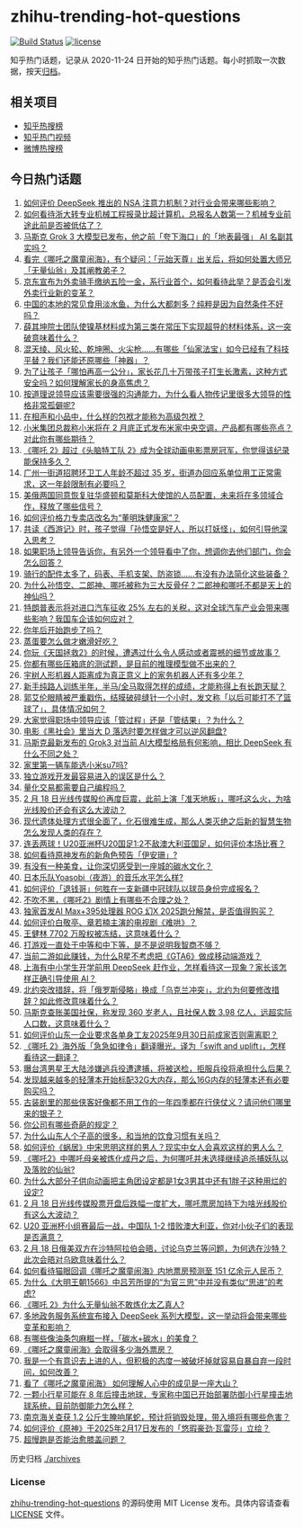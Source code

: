 # zhihu-trending-hot-questions

[![Build Status](https://github.com/justjavac/zhihu-trending-hot-questions/workflows/ci/badge.svg?branch=master)](https://github.com/justjavac/zhihu-trending-hot-questions/actions)
[![license](https://img.shields.io/github/license/justjavac/zhihu-trending-hot-questions)](https://github.com/justjavac/zhihu-trending-hot-questions/blob/master/LICENSE)

知乎热门话题，记录从 2020-11-24
日开始的知乎热门话题。每小时抓取一次数据，按天[归档](./archives)。

## 相关项目

- [知乎热搜榜](https://github.com/justjavac/zhihu-trending-top-search)
- [知乎热门视频](https://github.com/justjavac/zhihu-trending-hot-video)
- [微博热搜榜](https://github.com/justjavac/weibo-trending-hot-search)

## 今日热门话题

<!-- BEGIN -->
<!-- 最后更新时间 Wed Feb 19 2025 13:22:21 GMT+0800 (China Standard Time) -->

1. [如何评价 DeepSeek 推出的 NSA 注意力机制？对行业会带来哪些影响？](https://www.zhihu.com/question/12616022631)
1. [如何看待浙大转专业机械工程报录比超计算机，总报名人数第一？机械专业前途此前是否被低估了？](https://www.zhihu.com/question/12157136166)
1. [马斯克 Grok 3 大模型已发布，他之前「夸下海口」的「地表最强」 AI 名副其实吗？](https://www.zhihu.com/question/12592235100)
1. [看完《哪吒之魔童闹海》，有个疑问：「元始天尊」出关后，将如何处置大师兄「无量仙翁」及其阐教弟子？](https://www.zhihu.com/question/11201037664)
1. [京东宣布为外卖骑手缴纳五险一金，系行业首个，如何看待此举？是否会引发外卖行业新的变革？](https://www.zhihu.com/question/12681819715)
1. [中国的本地的常见食用淡水鱼，为什么大都刺多？纯粹是因为自然条件不好吗？](https://www.zhihu.com/question/544156933)
1. [薛其坤院士团队使镍基材料成为第三类在常压下实现超导的材料体系，这一突破意味着什么？](https://www.zhihu.com/question/12586281487)
1. [混天绫、风火轮、乾坤圈、火尖枪……有哪些「仙家法宝」如今已经有了科技平替？我们还能还原哪些「神器」？](https://www.zhihu.com/question/11807664948)
1. [为了让孩子「哪怕再高一公分」，家长花几十万带孩子打生长激素，这种方式安全吗？如何理解家长的身高焦虑？](https://www.zhihu.com/question/12093806238)
1. [按道理说领导应该需要很强的沟通能力，为什么看人物传记里很多大领导的性格非常孤僻呢?](https://www.zhihu.com/question/12187436584)
1. [在相声和小品中，什么样的包袱才能称为高级包袱？](https://www.zhihu.com/question/65594015)
1. [小米集团总裁称小米将在 2 月底正式发布米家中央空调，产品都有哪些亮点？对此你有哪些期待？](https://www.zhihu.com/question/12596344839)
1. [《哪吒 2》超过《头脑特工队 2》成为全球动画电影票房冠军，你觉得该纪录能保持多久？](https://www.zhihu.com/question/12624739748)
1. [广州一街道招聘环卫工人年龄不超过 35 岁，街道办回应系单位用工正常需求，这一年龄限制有必要吗？](https://www.zhihu.com/question/12669959138)
1. [美俄两国同意恢复驻华盛顿和莫斯科大使馆的人员配置，未来将在多领域合作，释放了哪些信号？](https://www.zhihu.com/question/12637972180)
1. [如何评价格力专卖店改名为“董明珠健康家”？](https://www.zhihu.com/question/12494263494)
1. [共读《西游记》时，孩子觉得「孙悟空是好人，所以打妖怪」，如何引导他深入思考？](https://www.zhihu.com/question/12491747116)
1. [如果职场上领导告诉你，有另外一个领导看中了你，想调你去他们部门，你会怎么回答？](https://www.zhihu.com/question/12533682207)
1. [骑行的配件太多了，码表、手机支架、防盗锁……有没有办法简化这些装备？](https://www.zhihu.com/question/12197539454)
1. [为什么孙悟空、二郎神、哪吒被称为三大反骨仔？二郎神和哪吒不都是天上的神仙吗？](https://www.zhihu.com/question/638480274)
1. [特朗普表示将对进口汽车征收 25% 左右的关税，这对全球汽车产业会带来哪些影响？我国车企该如何应对？](https://www.zhihu.com/question/12673325580)
1. [你年后开始跑步了吗？](https://www.zhihu.com/question/12321719854)
1. [蒸蛋要怎么做才嫩滑好吃？](https://www.zhihu.com/question/12180314226)
1. [你玩《天国拯救2》的时候，遭遇过什么令人感动或者震撼的细节或故事？](https://www.zhihu.com/question/11453431546)
1. [你都有哪些压箱底的测试题，是目前的推理模型做不出来的？](https://www.zhihu.com/question/11758906952)
1. [宇树人形机器人距离成为真正意义上的家务机器人还有多少年？](https://www.zhihu.com/question/11103790521)
1. [新手纯路人训练半年，半马/全马取得怎样的成绩，才能称得上有长跑天赋？](https://www.zhihu.com/question/12005149268)
1. [郭艾伦眼睛被严重戳伤，结膜破碎缝针一个小时，发文称「以后可能打不了篮球了」，具体情况如何？](https://www.zhihu.com/question/12620750668)
1. [大家觉得职场中领导应该「管过程」还是「管结果」？为什么？](https://www.zhihu.com/question/7429249920)
1. [电影《黑社会》里当大 D 落选时要怎样做才可以逆风翻盘?](https://www.zhihu.com/question/666223296)
1. [马斯克最新发布的 Grok3 对当前 AI大模型格局有何影响，相比 DeepSeek 有什么不同之处？](https://www.zhihu.com/question/12591054550)
1. [家里第一辆车能选小米su7吗?](https://www.zhihu.com/question/10273463074)
1. [独立游戏开发最容易进入的误区是什么？](https://www.zhihu.com/question/4853288629)
1. [量化交易都需要自己编程吗？](https://www.zhihu.com/question/417139903)
1. [2 月 18 日光线传媒股价再度巨震，此前上演「准天地板」，哪吒这么火，为啥光线股价还会有这么大波动？](https://www.zhihu.com/question/12589132794)
1. [现代遗体处理方式很全面了，化石很难生成，那么人类灭绝之后新的智慧生物怎么发现人类的存在？](https://www.zhihu.com/question/12121563600)
1. [连丢两球！U20亚洲杯U20国足1:2不敌澳大利亚国足，如何评价本场比赛？](https://www.zhihu.com/question/12638413310)
1. [如何看待原神发布的新角色预告「伊安珊」?](https://www.zhihu.com/question/12622902116)
1. [有没有一种美食，让你深切感受到一座城的碳水文化？](https://www.zhihu.com/question/11897590673)
1. [日本乐队Yoasobi（夜游）的音乐水平怎么样?](https://www.zhihu.com/question/638507237)
1. [如何评价「退钱哥」何胜在一支新疆中冠球队以球员身份完成报名？](https://www.zhihu.com/question/12572344119)
1. [不吹不黑，《哪吒2》剧情上有哪些不合理之处？](https://www.zhihu.com/question/12529643936)
1. [独家首发AI Max+395处理器 ROG 幻X 2025跑分解禁，是否值得购买？](https://www.zhihu.com/question/12616419565)
1. [如何评价白敬亭、章若楠主演的电视剧《难哄》？](https://www.zhihu.com/question/12521091472)
1. [王健林 7702 万股权被冻结，这意味着什么？](https://www.zhihu.com/question/12125468634)
1. [打游戏一直处于中等和中下等，是不是说明我智商不够？](https://www.zhihu.com/question/628793525)
1. [当前二游如此赚钱，为什么R星不考虑把《GTA6》做成移动端游戏？](https://www.zhihu.com/question/11679228890)
1. [上海有中小学生开学前用 DeepSeek 赶作业，怎样看待这一现象？家长该怎样正确引导使用 AI？](https://www.zhihu.com/question/12518687480)
1. [北约突改措辞，将「俄罗斯侵略」换成「乌克兰冲突」，北约为何要修改措辞？如此修改意味着什么？](https://www.zhihu.com/question/12615633735)
1. [马斯克查账美国社保，称发现 360 岁老人，且社保人数 3.98 亿人，远超实际人口数，这意味着什么？](https://www.zhihu.com/question/12569220672)
1. [如何评价山东一企业要求各单身工友2025年9月30日前成家否则需离职？](https://www.zhihu.com/question/12218959662)
1. [《哪吒 2》海外版「急急如律令」翻译曝光，译为「swift and uplift」，怎样看待这一翻译？](https://www.zhihu.com/question/12538593356)
1. [曝台湾男星王大陆涉嫌逃兵役遭逮捕，将被送检，拒服兵役将承担什么后果？](https://www.zhihu.com/question/12584302457)
1. [发现越来越多的轻薄本开始标配32G大内存，那么16G内存的轻薄本还有必要购买吗？](https://www.zhihu.com/question/12425671878)
1. [古装剧里的那些侠客好像都不用工作的一年四季都在行侠仗义？请问他们哪里来的银子？](https://www.zhihu.com/question/826155691)
1. [你公司有哪些奇葩的规定？](https://www.zhihu.com/question/24955553)
1. [为什么山东人个子高的很多，和当地的饮食习惯有关吗？](https://www.zhihu.com/question/515136736)
1. [如何评价《蜗居》中宋思明这样的男人？现实中女人会喜欢这样的男人么？](https://www.zhihu.com/question/304968785)
1. [《哪吒2》中哪吒母亲被炼化成丹之后，为何哪吒并未选择继续追杀捕妖队以及落败的仙翁?](https://www.zhihu.com/question/12053845994)
1. [为什么大部分子供向动画把主角团设定都是1女3男其中还有1胖子这种用烂的设定?](https://www.zhihu.com/question/490004714)
1. [2 月 18 日光线传媒股票开盘后跌幅一度扩大，哪吒票房加持下为啥光线股价有这么大波动？](https://www.zhihu.com/question/12498520200)
1. [U20 亚洲杯小组赛最后一战，中国队 1-2 惜败澳大利亚，你对小伙子们的表现是否满意？](https://www.zhihu.com/question/12603933887)
1. [2 月 18 日俄美双方在沙特阿拉伯会晤，讨论乌克兰等问题，为何选在沙特？此次会晤对乌欧意味着什么？](https://www.zhihu.com/question/12563147631)
1. [如何看待猫眼回调《哪吒之魔童闹海》内地票房预测至 151 亿余元人民币？](https://www.zhihu.com/question/12438732073)
1. [为什么《大明王朝1566》中吕芳所提的“为官三思”中并没有类似“思进”的考虑?](https://www.zhihu.com/question/12119726167)
1. [《哪吒 2》为什么无量仙翁不敢炼化太乙真人?](https://www.zhihu.com/question/12297568579)
1. [多地政务服务系统宣布接入 DeepSeek 系列大模型，这一举动将会带来哪些变革和影响？](https://www.zhihu.com/question/12500261996)
1. [有哪些像油条包麻糍一样，「碳水+碳水」的美食？](https://www.zhihu.com/question/11897663849)
1. [《哪吒之魔童闹海》会取得多少海外票房？](https://www.zhihu.com/question/12024863309)
1. [我是一个有意识去上进的人，但积极的态度一被破坏掉就容易自暴自弃一段时间，如何改善？](https://www.zhihu.com/question/661957587)
1. [看了《哪吒之魔童闹海》 如何理解人心中的成见是一座大山？](https://www.zhihu.com/question/11800874919)
1. [一颗小行星可能在 8 年后撞击地球，专家称中国已开始部署防御小行星撞击地球系统，目前防御能力怎么样？](https://www.zhihu.com/question/12505877628)
1. [南京海关查获 1.2 公斤生腌响尾蛇，预计将销毁处理，带入境将有哪些危害？](https://www.zhihu.com/question/12414436603)
1. [如何评价《原神》于2025年2月17日发布的「悠瑕豪劲·瓦雷莎」立绘？](https://www.zhihu.com/question/12519026442)
1. [超慢跑是否能治愈膝盖问题？](https://www.zhihu.com/question/10401232090)

<!-- END -->

历史归档 [./archives](./archives)

### License

[zhihu-trending-hot-questions](https://github.com/justjavac/zhihu-trending-hot-questions)
的源码使用 MIT License 发布。具体内容请查看 [LICENSE](./LICENSE) 文件。
